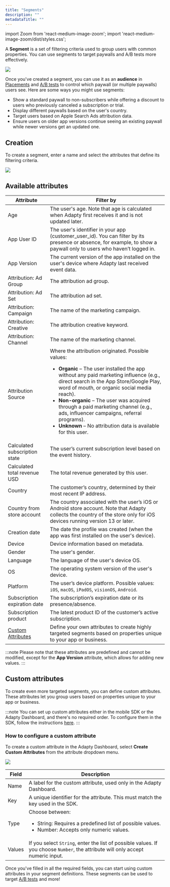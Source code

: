 ```yaml
---
title: "Segments"
description: ""
metadataTitle: ""
---
```


import Zoom from 'react-medium-image-zoom';
import 'react-medium-image-zoom/dist/styles.css';

A **Segment** is a set of filtering criteria used to group users with common properties. You can use segments to target paywalls and A/B tests more effectively.

<Zoom>
  <img src={require('./img/3244407-Segments.webp').default}
  style={{
    border: 'none', /* border width and color */
    width: '700px', /* image width */
    display: 'block', /* for alignment */
    margin: '0 auto' /* center alignment */
  }}
/>
</Zoom>

Once you've created a segment, you can use it as an **audience** in [Placements](placements) and [A/B tests](ab-tests) to control which paywall (or multiple paywalls) users see. Here are some ways you might use segments:

- Show a standard paywall to non-subscribers while offering a discount to users who previously canceled a subscription or trial.
- Display different paywalls based on the user's country.
- Target users based on Apple Search Ads attribution data.
- Ensure users on older app versions continue seeing an existing paywall while newer versions get an updated one.

## Creation

To create a segment, enter a name and select the attributes that define its filtering criteria.

<Zoom>
  <img src={require('./img/1af9744-new_cohort.webp').default}
  style={{
    border: '1px solid #727272', /* border width and color */
    width: '700px', /* image width */
    display: 'block', /* for alignment */
    margin: '0 auto' /* center alignment */
  }}
/>
</Zoom>

## Available attributes

| Attribute                                           | Filter by                                                    |
| --------------------------------------------------- | ------------------------------------------------------------ |
| Age                                                 | The user's age. Note that age is calculated when Adapty first receives it and is not updated later. |
| App User ID                                         | The user's identifier in your app (customer_user_id). You can filter by its presence or absence, for example, to show a paywall only to users who haven’t logged in. |
| App Version                                         | The current version of the app installed on the user's device where Adapty last received event data. |
| Attribution: Ad Group                               | The attribution ad group.                                    |
| Attribution: Ad Set                                 | The attribution ad set.                                      |
| Attribution: Campaign                               | The name of the marketing campaign.                          |
| Attribution: Creative                               | The attribution creative keyword.                            |
| Attribution: Channel                                | The name of the marketing channel.                           |
| Attribution Source                                  | Where the attribution originated. Possible values: <ul><li> **Organic** – The user installed the app without any paid marketing influence (e.g., direct search in the App Store/Google Play, word of mouth, or organic social media reach).</li><li> **Non-organic** – The user was acquired through a paid marketing channel (e.g., ads, influencer campaigns, referral programs).</li><li> **Unknown** – No attribution data is available for this user.</li></ul> |
| Calculated subscription state                       | The user’s current subscription level based on the event history. |
| Calculated total revenue USD                        | The total revenue generated by this user.                    |
| Country                                             | The customer’s country, determined by their most recent IP address. |
| Country from store account                          | The country associated with the user’s iOS or Android store account. Note that Adapty collects the country of the store only for iOS devices running version 13 or later. |
| Creation date                                       | The date the profile was created (when the app was first installed on the user's device). |
| Device                                              | Device information based on metadata.                        |
| Gender                                              | The user's gender.                                           |
| Language                                            | The language of the user's device OS.                        |
| OS                                                  | The operating system version of the user's device.           |
| Platform                                            | The user’s device platform. Possible values: `iOS`, `macOS`, `iPadOS`, `visionOS`, `Android`. |
| Subscription expiration date                        | The subscription’s expiration date or its presence/absence.  |
| Subscription product                                | The latest product ID of the customer’s active subscription. |
| [Custom Attributes](profiles-crm#custom-attributes) | Define your own attributes to create highly targeted segments based on properties unique to your app or business. |

:::note
Please note that these attributes are predefined and cannot be modified, except for the **App Version** attribute, which allows for adding new values.
:::

## Custom attributes

To create even more targeted segments, you can define custom attributes. These attributes let you group users based on properties unique to your app or business.

:::note
You can set up custom attributes either in the mobile SDK or the Adapty Dashboard, and there's no required order. To configure them in the SDK, follow the instructions [here](setting-user-attributes#custom-user-attributes).
:::

### How to configure a custom attribute

To create a custom attribute in the Adapty Dashboard, select **Create Custom Attributes** from the attribute dropdown menu.

<Zoom>
  <img src={require('./img/883d3b2-CleanShot_2023-03-16_at_17.20.452x.webp').default}
  style={{
    border: '1px solid #727272', /* border width and color */
    width: '700px', /* image width */
    display: 'block', /* for alignment */
    margin: '0 auto' /* center alignment */
  }}
/>
</Zoom>

| Field  | Description                                                  |
| ------ | ------------------------------------------------------------ |
| Name   | A label for the custom attribute, used only in the Adapty Dashboard. |
| Key    | A unique identifier for the attribute. This must match the key used in the SDK. |
| Type   | Choose between:<ul><li>String: Requires a predefined list of possible values.</li><li>Number: Accepts only numeric values.</li></ul> |
| Values | If you select `String`, enter the list of possible values. If you choose `Number`, the attribute will only accept numeric input. |

Once you've filled in all the required fields, you can start using custom attributes in your segment definitions. These segments can be used to target [A/B tests](ab-tests) and more!